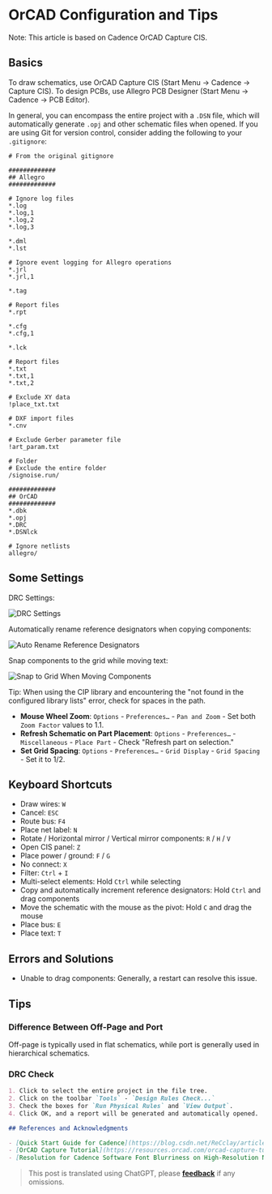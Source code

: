 # OrCAD Configuration and Tips

Note: This article is based on Cadence OrCAD Capture CIS.

## Basics

To draw schematics, use OrCAD Capture CIS (Start Menu -> Cadence -> Capture CIS).
To design PCBs, use Allegro PCB Designer (Start Menu -> Cadence -> PCB Editor).

In general, you can encompass the entire project with a `.DSN` file, which will automatically generate `.opj` and other schematic files when opened. If you are using Git for version control, consider adding the following to your `.gitignore`:

```gitignore
# From the original gitignore

#############
## Allegro
#############

# Ignore log files
*.log
*.log,1
*.log,2
*.log,3

*.dml
*.lst

# Ignore event logging for Allegro operations
*.jrl
*.jrl,1

*.tag

# Report files
*.rpt

*.cfg
*.cfg,1

*.lck

# Report files
*.txt
*.txt,1
*.txt,2

# Exclude XY data
!place_txt.txt

# DXF import files
*.cnv

# Exclude Gerber parameter file
!art_param.txt

# Folder
# Exclude the entire folder
/signoise.run/

#############
## OrCAD
#############
*.dbk
*.opj
*.DRC
*.DSNlck

# Ignore netlists
allegro/
```

## Some Settings

DRC Settings:

![DRC Settings](https://img.wiki-power.com/d/wiki-media/img/20210810134720.png)

Automatically rename reference designators when copying components:

![Auto Rename Reference Designators](https://img.wiki-power.com/d/wiki-media/img/20210810134747.png)

Snap components to the grid while moving text:

![Snap to Grid When Moving Components](https://img.wiki-power.com/d/wiki-media/img/20210810134758.png)

Tip: When using the CIP library and encountering the "not found in the configured library lists" error, check for spaces in the path.

- **Mouse Wheel Zoom**: `Options` - `Preferences…` - `Pan and Zoom` - Set both `Zoom Factor` values to 1.1.
- **Refresh Schematic on Part Placement**: `Options` - `Preferences…` - `Miscellaneous` - `Place Part` - Check "Refresh part on selection."
- **Set Grid Spacing**: `Options` - `Preferences…` - `Grid Display` - `Grid Spacing` - Set it to 1/2.

## Keyboard Shortcuts

- Draw wires: `W`
- Cancel: `ESC`
- Route bus: `F4`
- Place net label: `N`
- Rotate / Horizontal mirror / Vertical mirror components: `R` / `H` / `V`
- Open CIS panel: `Z`
- Place power / ground: `F` / `G`
- No connect: `X`
- Filter: `Ctrl` + `I`
- Multi-select elements: Hold `Ctrl` while selecting
- Copy and automatically increment reference designators: Hold `Ctrl` and drag components
- Move the schematic with the mouse as the pivot: Hold `C` and drag the mouse
- Place bus: `E`
- Place text: `T`

## Errors and Solutions

- Unable to drag components: Generally, a restart can resolve this issue.

## Tips

### Difference Between Off-Page and Port

Off-page is typically used in flat schematics, while port is generally used in hierarchical schematics.

### DRC Check

```markdown
1. Click to select the entire project in the file tree.
2. Click on the toolbar `Tools` - `Design Rules Check...`
3. Check the boxes for `Run Physical Rules` and `View Output`.
4. Click OK, and a report will be generated and automatically opened.

## References and Acknowledgments

- [Quick Start Guide for Cadence](https://blog.csdn.net/ReCclay/article/details/101225359)
- [OrCAD Capture Tutorial](https://resources.orcad.com/orcad-capture-tutorials)
- [Resolution for Cadence Software Font Blurriness on High-Resolution Notebooks](https://blog.csdn.net/qq_34338527/article/details/108846792)
```

> This post is translated using ChatGPT, please [**feedback**](https://github.com/linyuxuanlin/Wiki_MkDocs/issues/new) if any omissions.